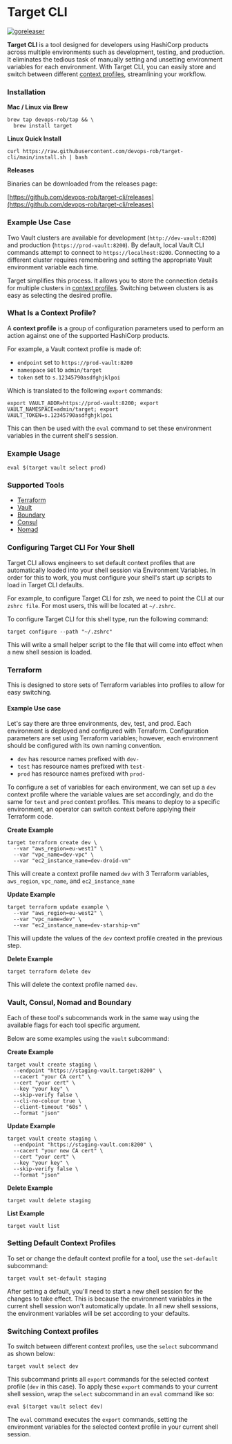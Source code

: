 # Target CLI

[![goreleaser](https://github.com/devops-rob/target-cli/actions/workflows/release.yaml/badge.svg)](https://github.com/devops-rob/target-cli/actions/workflows/release.yaml)

**Target CLI** is a tool designed for developers using HashiCorp products across multiple environments such as development, testing, and production. It eliminates the tedious task of manually setting and unsetting environment variables for each environment. With Target CLI, you can easily store and switch between different [context profiles](#what-is-a-context-profile), streamlining your workflow.

### Installation

**Mac / Linux via Brew**

```shell
brew tap devops-rob/tap && \
  brew install target
```

**Linux Quick Install**

```shell
curl https://raw.githubusercontent.com/devops-rob/target-cli/main/install.sh | bash
```

**Releases**

Binaries can be downloaded from the releases page:

[https://github.com/devops-rob/target-cli/releases](https://github.com/devops-rob/target-cli/releases)

### Example Use Case

Two Vault clusters are available for development (`http://dev-vault:8200`) and production (`https://prod-vault:8200`). By default, local Vault CLI commands attempt to connect to `https://localhost:8200`. Connecting to a different cluster requires remembering and setting the appropriate Vault environment variable each time.

Target simplifies this process. It allows you to store the connection details for multiple clusters in [context profiles](#what-is-a-context-profile). Switching between clusters is as easy as selecting the desired profile.

### What Is a Context Profile?

A **context profile** is a group of configuration parameters used to perform an action against one of the supported HashiCorp products.

For example, a Vault context profile is made of:

- `endpoint` set to `https://prod-vault:8200`
- `namespace` set to `admin/target`
- `token` set to `s.12345790asdfghjklpoi`

Which is translated to the following `export` commands:

```shell
export VAULT_ADDR=https://prod-vault:8200; export VAULT_NAMESPACE=admin/target; export VAULT_TOKEN=s.12345790asdfghjklpoi
```

This can then be used with the `eval` command to set these environment variables in the current shell's session.

### Example Usage

```shell
eval $(target vault select prod)
```

### Supported Tools

- [Terraform](#terraform)
- [Vault](#vault-consul-nomad-and-boundary)
- [Boundary](#vault-consul-nomad-and-boundary)
- [Consul](#vault-consul-nomad-and-boundary)
- [Nomad](#vault-consul-nomad-and-boundary)

### Configuring Target CLI For Your Shell

Target CLI allows engineers to set default context profiles that are automatically loaded into your shell session via Environment Variables. In order for this to work, you must configure your shell's start up scripts to load in Target CLI defaults.

For example, to configure Target CLI for zsh, we need to point the CLI at our `zshrc file`. For most users, this will be located at `~/.zshrc`.

To configure Target CLI for this shell type, run the following command:

```shell
target configure --path "~/.zshrc"
```

This will write a small helper script to the file that will come into effect when a new shell session is loaded.

### Terraform

This is designed to store sets of Terraform variables into profiles to allow for easy switching. 

#### Example Use case

Let's say there are three environments, dev, test, and prod. Each environment is deployed and configured with Terraform. Configuration parameters are set using Terraform variables; however, each environment should be configured with its own naming convention. 

- `dev` has resource names prefixed with `dev-`
- `test` has resource names prefixed with `test-`
- `prod` has resource names prefixed with `prod-`

To configure a set of variables for each environment, we can set up a `dev` context profile where the variable values are set accordingly, and do the same for `test` and `prod` context profiles. This means to deploy to a specific environment, an operator can switch context before applying their Terraform code.

**Create Example**

```shell
target terraform create dev \
  --var "aws_region=eu-west1" \
  --var "vpc_name=dev-vpc" \
  --var "ec2_instance_name=dev-droid-vm"
```

This will create a context profile named `dev` with 3 Terraform variables, `aws_region`, `vpc_name`, and `ec2_instance_name`

**Update Example**

```shell
target terraform update example \
  --var "aws_region=eu-west2" \
  --var "vpc_name=dev" \
  --var "ec2_instance_name=dev-starship-vm"
```

This will update the values of the `dev` context profile created in the previous step.

**Delete Example**

```shell
target terraform delete dev
```

This will delete the context profile named `dev`.

### Vault, Consul, Nomad and Boundary

Each of these tool's subcommands work in the same way using the available flags for each tool specific argument. 

Below are some examples using the `vault` subcommand:

**Create Example**

```shell
target vault create staging \
  --endpoint "https://staging-vault.target:8200" \
  --cacert "your CA cert" \
  --cert "your cert" \
  --key "your key" \
  --skip-verify false \
  --cli-no-colour true \
  --client-timeout "60s" \
  --format "json"
```

**Update Example**

```shell
target vault create staging \
  --endpoint "https://staging-vault.com:8200" \
  --cacert "your new CA cert" \
  --cert "your cert" \
  --key "your key" \
  --skip-verify false \
  --format "json"
```

**Delete Example**

```shell
target vault delete staging
```

**List Example**

```shell
target vault list
```

### Setting Default Context Profiles

To set or change the default context profile for a tool, use the `set-default` subcommand:

```shell
target vault set-default staging
```

After setting a default, you'll need to start a new shell session for the changes to take effect. This is because the environment variables in the current shell session won't automatically update. In all new shell sessions, the environment variables will be set according to your defaults.

### Switching Context profiles

To switch between different context profiles, use the `select` subcommand as shown below:

```shell
target vault select dev
```

This subcommand prints all `export` commands for the selected context profile (`dev` in this case). To apply these `export` commands to your current shell session, wrap the `select` subcommand in an `eval` command like so:

```shell
eval $(target vault select dev)
```

The `eval` command executes the `export` commands, setting the environment variables for the selected context profile in your current shell session.
